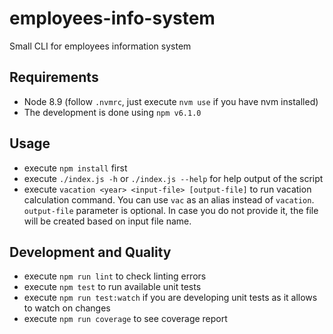 # employees-info-system
Small CLI for employees information system

## Requirements

- Node 8.9 (follow `.nvmrc`, just execute `nvm use` if you have nvm installed)
- The development is done using `npm v6.1.0`

## Usage

- execute `npm install` first
- execute `./index.js -h` or `./index.js --help` for help output of the script
- execute `vacation <year> <input-file> [output-file]` to run vacation calculation command.
You can use `vac` as an alias instead of `vacation`. `output-file` parameter is optional.
In case you do not provide it, the file will be created based on input file name.

## Development and Quality

- execute `npm run lint` to check linting errors
- execute `npm test` to run available unit tests
- execute `npm run test:watch` if you are developing unit tests as it allows to watch on changes
- execute `npm run coverage` to see coverage report
